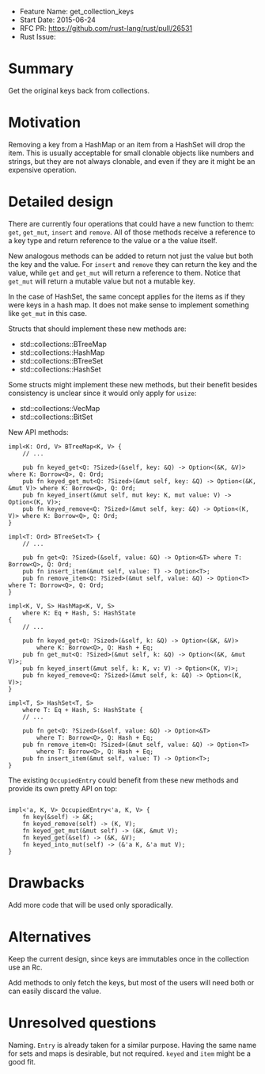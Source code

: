 - Feature Name: get_collection_keys
- Start Date: 2015-06-24
- RFC PR: https://github.com/rust-lang/rust/pull/26531
- Rust Issue:

# Summary

Get the original keys back from collections.

# Motivation

Removing a key from a HashMap or an item from a HashSet will drop the item.
This is usually acceptable for small clonable objects like numbers and strings,
but they are not always clonable, and even if they are it might be an expensive
operation.

# Detailed design

There are currently four operations that could have a new function to them:
`get`, `get_mut`, `insert` and `remove`. All of those methods receive a reference
to a key type and return reference to the value or a the value itself.

New analogous methods can be added to return not just the value but both the key
and the value. For `insert` and `remove` they can return the key and the value,
while `get` and `get_mut` will return a reference to them. Notice that `get_mut`
will return a mutable value but not a mutable key.

In the case of HashSet, the same concept applies for the items as if they were
keys in a hash map. It does not make sense to implement something like `get_mut`
in this case.

Structs that should implement these new methods are:

* std::collections::BTreeMap
* std::collections::HashMap
* std::collections::BTreeSet
* std::collections::HashSet


Some structs might implement these new methods, but their benefit besides
consistency is unclear since it would only apply for `usize`:

* std::collections::VecMap
* std::collections::BitSet

New API methods:

```
impl<K: Ord, V> BTreeMap<K, V> {
    // ...

    pub fn keyed_get<Q: ?Sized>(&self, key: &Q) -> Option<(&K, &V)> where K: Borrow<Q>, Q: Ord;
    pub fn keyed_get_mut<Q: ?Sized>(&mut self, key: &Q) -> Option<(&K, &mut V)> where K: Borrow<Q>, Q: Ord;
    pub fn keyed_insert(&mut self, mut key: K, mut value: V) -> Option<(K, V)>;
    pub fn keyed_remove<Q: ?Sized>(&mut self, key: &Q) -> Option<(K, V)> where K: Borrow<Q>, Q: Ord;
}

impl<T: Ord> BTreeSet<T> {
    // ...

    pub fn get<Q: ?Sized>(&self, value: &Q) -> Option<&T> where T: Borrow<Q>, Q: Ord;
    pub fn insert_item(&mut self, value: T) -> Option<T>;
    pub fn remove_item<Q: ?Sized>(&mut self, value: &Q) -> Option<T> where T: Borrow<Q>, Q: Ord;
}

impl<K, V, S> HashMap<K, V, S>
    where K: Eq + Hash, S: HashState
{
    // ...

    pub fn keyed_get<Q: ?Sized>(&self, k: &Q) -> Option<(&K, &V)>
        where K: Borrow<Q>, Q: Hash + Eq;
    pub fn get_mut<Q: ?Sized>(&mut self, k: &Q) -> Option<(&K, &mut V)>;
    pub fn keyed_insert(&mut self, k: K, v: V) -> Option<(K, V)>;
    pub fn keyed_remove<Q: ?Sized>(&mut self, k: &Q) -> Option<(K, V)>;
}

impl<T, S> HashSet<T, S>
    where T: Eq + Hash, S: HashState {
    // ...

    pub fn get<Q: ?Sized>(&self, value: &Q) -> Option<&T>
        where T: Borrow<Q>, Q: Hash + Eq;
    pub fn remove_item<Q: ?Sized>(&mut self, value: &Q) -> Option<T>
        where T: Borrow<Q>, Q: Hash + Eq;
    pub fn insert_item(&mut self, value: T) -> Option<T>;
}
```

The existing `OccupiedEntry` could benefit from these new methods and provide
its own pretty API on top:

```

impl<'a, K, V> OccupiedEntry<'a, K, V> {
    fn key(&self) -> &K;
    fn keyed_remove(self) -> (K, V);
    fn keyed_get_mut(&mut self) -> (&K, &mut V);
    fn keyed_get(&self) -> (&K, &V);
    fn keyed_into_mut(self) -> (&'a K, &'a mut V);
}

```

# Drawbacks

Add more code that will be used only sporadically.

# Alternatives

Keep the current design, since keys are immutables once in the collection use
an Rc.

Add methods to only fetch the keys, but most of the users will need both or
can easily discard the value.

# Unresolved questions

Naming. `Entry` is already taken for a similar purpose. Having the same name
for sets and maps is desirable, but not required. `keyed` and `item` might be
a good fit.
